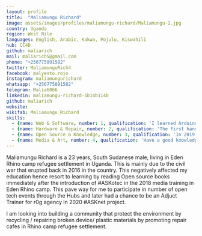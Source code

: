 ```yaml
---
layout: profile
title:  "Maliamungu Richard"
image: assets/images/profiles/maliamungu-richard/Maliamungu-2.jpg
country: Uganda
region: West Nile
languages: English, Arabic, Kakwa, Pojulu, Kiswahili
hub: CC4D
github: maliarich
mail: maliarich5@gmail.com
phone: "+256775891582"
twitter: MaliamunguRich4
facebook: malyesto.rojo
instagram: maliamungurichard
whatsapp: "+256775891582"
telegram: Malia6066
linkedin: maliamungu-richard-5b14b114b
github: maliarich
website: 
wikifab: Maliamungu_Richard
skills:
  - {name: Web & Software, number: 1, qualification: 'I learned Arduino programming, software installation by myself and guidance from the #ASKnet team members and had an Open tech Introduction event in Cameroon in Dec, 2021. The participants had there first hands-on practice on software Installation and Arduino programming.'}
  - {name: Hardware & Repair, number: 2, qualification: 'The first hands-on repair cafe was conducted by r0g agency in partnership with Cten Uganda in Eden Rhino camp refugee settlement in 2018 where I had my first repair cafe experience. Later on, organized a community repair cafe event and fixed a good number of Electronics and mechanical devices. In the tech and repair skills for livelyhood project, I including a great team members, we trained 20 participants in basic mechanical and electronic repair. And set up a community repair space'}
  - {name: Open Source & Knowledge, number: 3, qualification: 'In 2019 media event in organized by Youth empowerment foundation in adjumany, I had my first experience in git hub repo + issues creation by Timm Wille. Later on helped some #ASKnet teams to create profiles up-to-date.'}
  - {name: Media & Art, number: 4, qualification: 'Have a good knowledge on GIMP, Audacity and kdenlive, using to create contents with my fellow team members.'}
---
```


Maliamungu Richard is a 23 years, South Sudanese male, living in Eden Rhino camp refugee settlement in Uganda. This is mainly due to the civil war that erupted back in 2016 in the country. This negatively affected my education hence resort to learning by reading Open source books immediately after the introduction of #ASKotec in the 2018 media training in Eden Rhino camp. This pave way for me to participate in number of open tech events through the Hubs and later had a chance to be an Adjuct Trainer for r0g agency in 2020 #ASKnet project.

I am looking into building a community that protect the environment by recycling / repairing broken device/ plastic materials by promoting repair cafes in Rhino camp refugee settlement.
